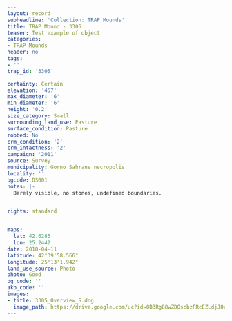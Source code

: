 ```yaml
---
layout: record
subheadline: 'Collection: TRAP Mounds'
title: TRAP Mound - 3305
teaser: Test example of object
categories:
- TRAP Mounds
header: no
tags:
- ''
trap_id: '3305'

certainty: Certain
elevation: '457'
max_diameter: '6'
min_diameter: '6'
height: '0.2'
size_category: Small
surrounding_land_use: Pasture
surface_condition: Pasture
robbed: No
crm_condition: '2'
crm_intactness: '2'
campaign: '2011'
source: Survey
municipality: Gorno Sahrane necropolis
locality: ''
bgcode: DS001
notes: |-
  Barely visible, no stones, undefined boundaries.


rights: standard


maps:
  lat: 42.6285
  lon: 25.2442
date: 2018-04-11
latitude: 42°39'58.566"
longitude: 25°13'1.942"
land_use_source: Photo
photo: Good
bg_code: ''
akb_code: ''
images:
- title: 3305_Overview_S.dng
  image_path: https://drive.google.com/uc?id=0B3Rg88wZDQscbzFRcEZLdjJ0cFE
---
```

